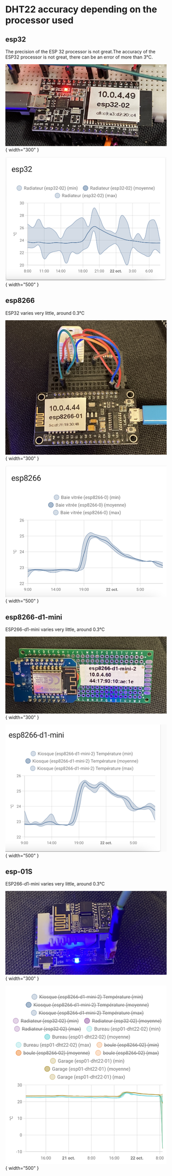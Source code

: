 # DHT22 accuracy depending on the processor used

## esp32
The precision of the ESP 32 processor is not great.The accuracy of the ESP32 processor is not great, there can be an error of more than 3°C.

![adaptater-USB](Images/IMG_4068.jpg){ width="300" }

![adaptater-USB](Images/2022-10-22_09-58-07-a1f5w.png){ width="500" }

## esp8266
ESP32 varies very little, around 0.3°C

![adaptater-USB](Images/IMG_4065.jpg){ width="300" }

![adaptater-USB](Images/2022-10-22_10-11-03-tlv5y.png){ width="500" }

## esp8266-d1-mini
ESP266-d1-mini varies very little, around 0.3°C

![adaptater-USB](Images/IMG_4066.jpg){ width="300" }

![adaptater-USB](Images/2022-10-22_10-25-32-nb325.png){ width="500" }

## esp-01S
ESP266-d1-mini varies very little, around 0.3°C

![adaptater-USB](Images/IMG_4067.jpg){ width="300" }

![adaptater-USB](Images/2022-10-22_10-38-53-y0yic.png){ width="500" }

